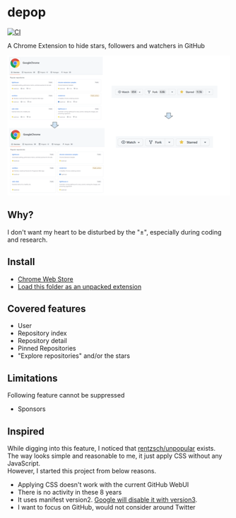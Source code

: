 # depop

[![CI](https://github.com/kachick/depop/actions/workflows/lint.yml/badge.svg?branch=main)](https://github.com/kachick/depop/actions/workflows/lint.yml?query=event%3Apush++)

A Chrome Extension to hide stars, followers and watchers in GitHub

![Screen Shot](assets/screenshot-overview.png)

## Why?

I don't want my heart to be disturbed by the "±", especially during coding and
research.

## Install

- [Chrome Web Store](https://chrome.google.com/webstore/detail/eyes-away-from-github-pop/bblbchjekobacogfioehogggccfagkmk)
- [Load this folder as an unpacked extension](https://developer.chrome.com/docs/extensions/mv3/getstarted/development-basics/#load-unpacked)

## Covered features

- User
- Repository index
- Repository detail
- Pinned Repositories
- "Explore repositories" and/or the stars

## Limitations

Following feature cannot be suppressed

- Sponsors

## Inspired

While digging into this feature, I noticed that
[rentzsch/unpopular](https://github.com/rentzsch/unpopular/tree/863963e26c1a758a53eb33747e0fec6f26ac130d)
exists.\
The way looks simple and reasonable to me, it just apply CSS without any
JavaScript.\
However, I started this project from below reasons.

- Applying CSS doesn't work with the current GitHub WebUI
- There is no activity in these 8 years
- It uses manifest version2.
  [Google will disable it with version3](https://developer.chrome.com/docs/extensions/mv3/mv2-sunset/).
- I want to focus on GitHub, would not consider around Twitter
